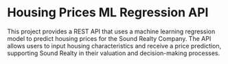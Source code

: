 # Housing Prices ML Regression API

This project provides a REST API that uses a machine learning regression model to predict housing prices for the Sound Realty Company. The API allows users to input housing characteristics and receive a price prediction, supporting Sound Realty in their valuation and decision-making processes.
